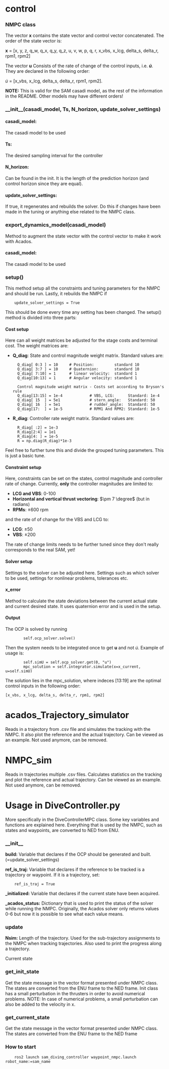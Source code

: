# control
### NMPC class
The vector **x** contains the state vector and control vector concatenated. The order of the state vector is:


**x** = [x, y, z, q_w, q_x, q_y, q_z, u, v, w, p, q, r, x_vbs, x_lcg, delta_s, delta_r, rpm1, rpm2]


The vector **u** Consists of the rate of change of the control inputs, i.e. **$\dot{u}$**. They are declared in the following order:

$\dot{u}$ = [x_vbs, x_lcg, delta_s, delta_r, rpm1, rpm2].

**NOTE:** This is valid for the SAM casadi model, as the rest of the information in the README. Other models may have different orders!
### __init\_\_(casadi_model, Ts, N_horizon, update_solver_settings)

#### casadi_model: 
The casadi model to be used
#### Ts: 
The desired sampling interval for the controller
#### N_horizon: 
Can be found in the init. It is the length of the prediction horizon (and control horizon since they are equal).
#### update_solver_settings: 
If true, it regenerates and rebuilds the solver. Do this if changes have been made in the tuning or anything else related to the NMPC class.


### export_dynamics_model(casadi_model)
Method to augment the state vector with the control vector to make it work with Acados.
#### casadi_model: 
The casadi model to be used

### setup()
This method setup all the constraints and tuning parameters for the NMPC and should be run. Lastly, it rebuilds the NMPC if 
        
        update_solver_settings = True


This should be done every time any setting has been changed. The setup() method is divided into three parts:

#### Cost setup
Here can all weight matrices be adjusted for the stage costs and terminal cost. The weight matrices are:
- **Q_diag**: State and control magnitude weight matrix. Standard values are:

        Q_diag[ 0:3 ] = 10     # Position:         standard 10
        Q_diag[ 3:7 ] = 10     # Quaternion:       standard 10
        Q_diag[ 7:10] = 1      # linear velocity:  standard 1
        Q_diag[10:13] = 1      # Angular velocity: standard 1

        Control magnitude weight matrix - Costs set according to Bryson's rule
        Q_diag[13:15] = 1e-4            # VBS, LCG:      Standard: 1e-4
        Q_diag[ 15  ] = 5e1             # stern_angle:   Standard: 50
        Q_diag[ 16  ] = 5e1             # rudder_angle:  Standard: 50
        Q_diag[17:  ] = 1e-5            # RPM1 And RPM2: Standard: 1e-5

- **R_diag**: Controller rate weight matrix. Standard values are:

        R_diag[ :2] = 1e-3
        R_diag[2:4] = 1e1
        R_diag[4: ] = 1e-5
        R = np.diag(R_diag)*1e-3

Feel free to further tune this and divide the grouped tuning parameters. This is just a basic tune.

#### Constraint setup
Here, constraints can be set on the states, control magnitude and controller rate of change.
Currently, **only** the controller magnitudes are limited to:

- **LCG and VBS**: 0-100
- **Horizontal and vertical thrust vectoring**: $\pm 7 \degree$ (but in radians)
- **RPMs**: $\pm 600$ rpm

and the rate of of change for the VBS and LCG to:
- **LCG**: $\pm 50$
- **VBS**: $\pm 200$

The rate of change limits needs to be further tuned since they don't really corresponds to the real SAM, yet!

#### Solver setup 
Settings to the solver can be adjusted here. Settings such as which solver to be used, settings for nonlinear problems, tolerances etc.

#### x_error
Method to calculate the state deviations between the current actual state and current desired state. It uses quaternion error and is used in the setup.

#### Output
The OCP is solved by running
            
            self.ocp_solver.solve()

Then the system needs to be integrated once to get **u** and not $\dot{u}$. Example of usage is:

            self.simU = self.ocp_solver.get(0, "u")
            mpc_solution = self.integrator.simulate(x=x_current, u=self.simU)

The solution lies in the mpc_solution, where indeces [13:19] are the optimal control inputs in the following order:

    [x_vbs, x_lcg, delta_s, delta_r, rpm1, rpm2]


# acados_Trajectory_simulator
Reads in a trajectory from .csv file and simulates the tracking with the NMPC. It also plot the reference and the actual trajectory. Can be viewed as an example. Not used anymore, can be removed.


# NMPC_sim

Reads in trajectories  multiple .csv files. Calculates statistics on the tracking and plot the reference and actual trajectory. Can be viewed as an example. Not used anymore, can be removed.

# Usage in DiveController.py
More specifically in the DiveControllerMPC class. Some key variables and functions are explained here. Everything that is used by the NMPC, such as states and waypoints, are converted to NED from ENU.


### __init\_\_
**build:** Variable that declares if the OCP should be generated and built.  (=update_solver_settings) 

**ref_is_traj:** Variable that declares if the reference to be tracked is a trajectory or waypoint. If it is a trajectory, set:

        ref_is_traj = True

**_initialized:** Variable that declares if the current state have been acquired.

**_acados_status:** Dictionary that is used to print the status of the solver while running the NMPC. Originally, the Acados solver only returns values 0-6 but now it is possible to see what each value means. 


### update

**Nsim:** Length of the trajectory. Used for the sub-trajectory assignments to the NMPC when tracking trajectories. Also used to print the progress along a trajectory. 

Current state 


### get_init_state
Get the state message in the vector format presented under NMPC class. The states are converted from the ENU frame to the NED frame. Init class has a small perturbation in the thrusters in order to avoid numerical problems. NOTE: In case of numerical problems, a small perturbation can also be added to the velocity in x.

### get_current_state
Get the state message in the vector format presented under NMPC class. The states are converted from the ENU frame to the NED frame

### How to start
        ros2 launch sam_diving_controller waypoint_nmpc.launch robot_name:=sam_name